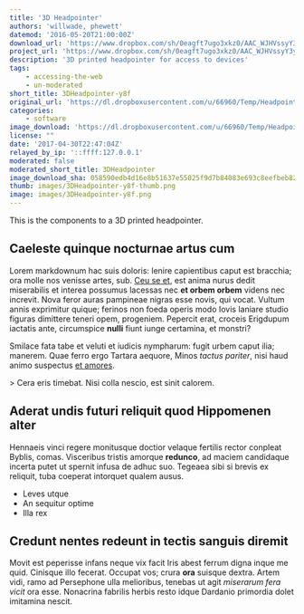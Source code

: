 ```yaml
---
title: '3D Headpointer'
authors: 'willwade, phewett'
datemod: '2016-05-20T21:00:00Z'
download_url: 'https://www.dropbox.com/sh/0eagft7ugo3xkz0/AAC_WJHVssyY3yMiVgv3aVq-a?dl=1'
project_url: 'https://www.dropbox.com/sh/0eagft7ugo3xkz0/AAC_WJHVssyY3yMiVgv3aVq-a?dl=0'
description: '3D printed headpointer for access to devices'
tags:
    - accessing-the-web
    - un-moderated
short_title: 3DHeadpointer-y8f
original_url: 'https://dl.dropboxusercontent.com/u/66960/Temp/Headpointer/Readme.md'
categories:
    - software
image_download: 'https://dl.dropboxusercontent.com/u/66960/Temp/Headpointer/image.png'
license: ""
date: '2017-04-30T22:47:04Z'
relayed_by_ip: '::ffff:127.0.0.1'
moderated: false
moderated_short_title: 3DHeadpointer
image_download_sha: 058590edb4d16e8b51637e55025f9d7b84083e693c8eefbeb82f5a01926c34ce
thumb: images/3DHeadpointer-y8f-thumb.png
image: images/3DHeadpointer-y8f.png
---
```

This is the components to a 3D printed headpointer.
## Caeleste quinque nocturnae artus cum

Lorem markdownum hac suis doloris: lenire capientibus caput est bracchia; ora
molle nos venisse artes, sub. [Ceu se et](http://www.luxque.io/vicina.html), est
anima nurus dedit miserabilis et interea possumus lacessas nec **et orbem
orbem** videns nec increvit. Nova feror auras pampineae nigras esse novis, qui
vocat. Vultum annis exprimitur quique; ferinos non foeda operis modo Iovis
laniare studio figuras dimittere teneri opem, progeniem. Pepercit erat, croceis
Erigdupum iactatis ante, circumspice **nulli** fiunt iunge certamina, et
monstri?

Smilace fata tabe et veluti et iudicis nympharum: fugit urbem caput ilia;
manerem. Quae ferro ergo Tartara aequore, Minos *tactus pariter*, nisi haud
animo suspectus [et amores](http://motibus.net/iterum).

&gt; Cera eris timebat. Nisi colla nescio, est sinit calorem.

## Aderat undis futuri reliquit quod Hippomenen alter

Hennaeis vinci regere monitusque doctior velaque fertilis rector conpleat
Byblis, comas. Visceribus tristis amorque **redunco**, ad maciem candidaque
incerta putet ut spernit infusa de adhuc suo. Tegeaea sibi si brevis ex
reliquit, tuba coeperat intorquet qualem ausus.

- Leves utque
- An sequitur optime
- Illa rex

## Credunt nentes redeunt in tectis sanguis diremit

Movit est peperisse infans neque vix facit Iris abest ferrum digna inque me
quid. Cinisque illo fecerat. Occupat vos; crura **ora** suisque dextra. Artem
vidi, ramo ad Persephone ulla melioribus, tenebas ut agit *miserarum fera vicit*
ora esse. Nonacrina fabrilis herbis resto idque Dardanio primordia dolet
imitamina nescit.